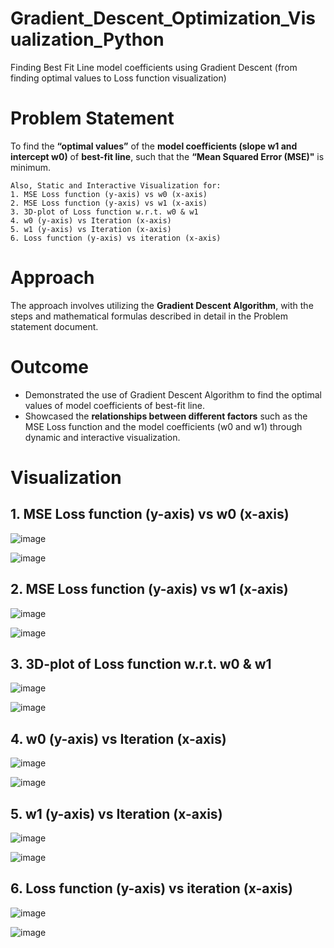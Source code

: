 # Gradient_Descent_Optimization_Visualization_Python
Finding Best Fit Line model coefficients using Gradient Descent (from finding optimal values to Loss function visualization)


# Problem Statement
To find the **“optimal values”** of the **model coefficients (slope w1 and intercept w0)** of **best-fit line**, such that the **“Mean Squared Error (MSE)"** is minimum.

    Also, Static and Interactive Visualization for:
    1. MSE Loss function (y-axis) vs w0 (x-axis)
    2. MSE Loss function (y-axis) vs w1 (x-axis)
    3. 3D-plot of Loss function w.r.t. w0 & w1
    4. w0 (y-axis) vs Iteration (x-axis)
    5. w1 (y-axis) vs Iteration (x-axis)
    6. Loss function (y-axis) vs iteration (x-axis)

# Approach
The approach involves utilizing the **Gradient Descent Algorithm**, with the steps and mathematical formulas described in detail in the Problem statement document.

# Outcome
- Demonstrated the use of Gradient Descent Algorithm to find the optimal values of model coefficients of best-fit line. 
- Showcased the **relationships between different factors** such as the MSE Loss function and the model coefficients (w0 and w1) through dynamic and interactive visualization.

# Visualization

## 1. MSE Loss function (y-axis) vs w0 (x-axis)

![image](https://user-images.githubusercontent.com/114581035/222344815-7573b3da-9d1f-46cc-bd24-4405a4dc5a03.png)

![image](https://user-images.githubusercontent.com/114581035/222347713-dcb7d5e2-6b99-4868-b1ca-e46c7488faa9.png)


## 2. MSE Loss function (y-axis) vs w1 (x-axis)

![image](https://user-images.githubusercontent.com/114581035/222347887-2a56e117-acf1-4f79-bd1b-3a4428500e31.png)

![image](https://user-images.githubusercontent.com/114581035/222347992-5f2fc20a-b3e9-44cf-b85c-12015e43afe3.png)


## 3. 3D-plot of Loss function w.r.t. w0 & w1

![image](https://user-images.githubusercontent.com/114581035/222348118-6296b629-4a7c-4401-a5c9-628386870735.png)

![image](https://user-images.githubusercontent.com/114581035/222348175-8dc28b94-30e6-464f-997d-ef9c165d468c.png)


## 4. w0 (y-axis) vs Iteration (x-axis)

![image](https://user-images.githubusercontent.com/114581035/222348345-fc65e37c-60f6-4866-b945-c53b7be72a2a.png)

![image](https://user-images.githubusercontent.com/114581035/222348402-911ed0a9-06fd-45bd-98f5-efcccfbadce3.png)


## 5. w1 (y-axis) vs Iteration (x-axis)

![image](https://user-images.githubusercontent.com/114581035/222348493-eb8e6fee-5b15-4bbb-95e4-a9dfa05544e8.png)

![image](https://user-images.githubusercontent.com/114581035/222348527-10ff9230-91d7-4c1e-ba38-31bb90657bdb.png)


## 6. Loss function (y-axis) vs iteration (x-axis)

![image](https://user-images.githubusercontent.com/114581035/222348624-4b2f2c2d-d45c-43ae-9b82-358fdf225b05.png)

![image](https://user-images.githubusercontent.com/114581035/222348644-896d5c25-d5ee-4425-9a0a-e060396f019d.png)


